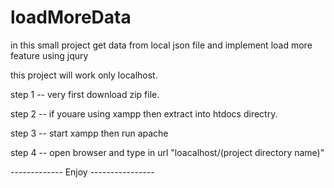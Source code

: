 # loadMoreData
in this small project get data from local json file and implement load more feature using jqury


this project will work only localhost.

step 1 --
very first download zip file.

step 2 --
if youare using xampp then extract into htdocs directry.

step 3 --
start xampp then run apache 

step 4 --
open browser and type in url "loacalhost/(project directory name)"


------------- Enjoy ----------------

